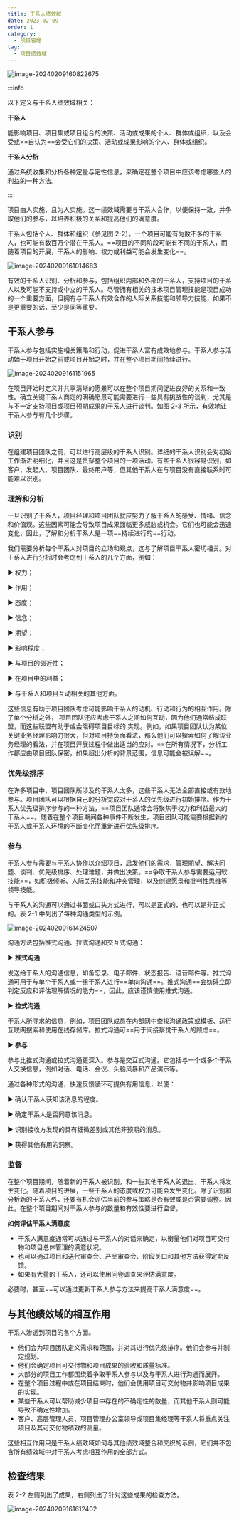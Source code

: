 ```yaml
---
title: 干系人绩效域
date: 2023-02-09
order: 1
category:
  - 项目管理
tag:
  - 项目绩效域
---
```


![image-20240209160822675](https://raw.githubusercontent.com/GodX-18/picBed/main/image-20240209160822675.png)

:::info 

以下定义与干系人绩效域相关：

**干系人**

能影响项目、项目集或项目组合的决策、活动或成果的个人、群体或组织，以及会受或==自认为==会受它们的决策、活动或成果影响的个人、群体或组织。

**干系人分析**

通过系统收集和分析各种定量与定性信息，来确定在整个项目中应该考虑哪些人的利益的一种方法。

:::

项目由人实施，且为人实施。这一绩效域需要与干系人合作，以便保持一致，并争取他们的参与，以培养积极的关系和提高他们的满意度。

干系人包括个人、群体和组织（参见图 2-2）。一个项目可能有为数不多的干系人，也可能有数百万个潜在干系人。==项目的不同阶段可能有不同的干系人，而随着项目的开展，干系人的影响、权力或利益可能会发生变化==。

![image-20240209161014683](https://raw.githubusercontent.com/GodX-18/picBed/main/image-20240209161014683.png)

有效的干系人识别、分析和参与，包括组织内部和外部的干系人，支持项目的干系人以及可能不支持或中立的干系人。尽管拥有相关的技术项目管理技能是项目成功的一个重要方面，但拥有与干系人有效合作的人际关系技能和领导力技能，如果不是更重要的话，至少是同等重要。

## 干系人参与

干系人参与包括实施相关策略和行动，促进干系人富有成效地参与。干系人参与活动始于项目开始之前或项目开始之时，并在整个项目期间持续进行。

![image-20240209161151965](https://raw.githubusercontent.com/GodX-18/picBed/main/image-20240209161151965.png)

在项目开始时定义并共享清晰的愿景可以在整个项目期间促进良好的关系和一致性。确立关键干系人商定的明确愿景可能需要进行一些具有挑战性的谈判，尤其是与不一定支持项目或项目预期成果的干系人进行谈判。如图 2-3 所示，有效地让干系人参与有几个步骤。

### 识别

在组建项目团队之前，可以进行高层级的干系人识别。详细的干系人识别会对初始工作渐进明细化，并且这是贯穿整个项目的一项活动。有些干系人很容易识别，如客户、发起人、项目团队、最终用户等，但其他干系人在与项目没有直接联系时可能难以识别。

### 理解和分析

一旦识别了干系人，项目经理和项目团队就应努力了解干系人的感受、情绪、信念和价值观。这些因素可能会导致项目成果面临更多威胁或机会。它们也可能会迅速变化，因此，了解和分析干系人是一项==持续进行的==行动。

我们需要分析每个干系人对项目的立场和观点，这与了解项目干系人密切相关。对干系人进行分析时会考虑到干系人的几个方面，例如：

▶ 权力；

▶ 作用；

▶ 态度；

▶ 信念；

▶ 期望；

▶ 影响程度；

▶ 与项目的邻近性；

▶ 在项目中的利益；

▶ 与干系人和项目互动相关的其他方面。

这些信息有助于项目团队考虑可能影响干系人的动机、行动和行为的相互作用。除了单个分析之外， 项目团队还应考虑干系人之间如何互动，因为他们通常结成联盟，而这些联盟有助于或会阻碍项目目标的 实现。例如，如果项目团队认为某位关键业务经理影响力很大，但对项目持负面看法，那么他们可以探索如何了解该业务经理的看法，并在项目开展过程中做出适当的应对。==在所有情况下，分析工作都应由项目团队保密，如果超出分析的背景范围，信息可能会被误解==。

### 优先级排序

在许多项目中，项目团队所涉及的干系人太多，这些干系人无法全部直接或有效地参与。项目团队可以根据自己的分析完成对干系人的优先级进行初始排序。作为干系人优先级排序参与的一种方法，==项目团队通常会将聚焦于权力和利益最大的干系人==。随着在整个项目期间各种事件不断发生，项目团队可能需要根据新的干系人或干系人环境的不断变化而重新进行优先级排序。

### 参与

干系人参与需要与干系人协作以介绍项目，启发他们的需求，管理期望、解决问题、谈判、优先级排序、处理难题，并做出决策。==争取干系人参与需要运用软技能==，如积极倾听、人际关系技能和冲突管理，以及创建愿景和批判性思维等领导技能。

与干系人的沟通可以通过书面或口头方式进行，可以是正式的，也可以是非正式的。表 2-1 中列出了每种沟通类型的示例。

![image-20240209161424507](https://raw.githubusercontent.com/GodX-18/picBed/main/image-20240209161424507.png)

沟通方法包括推式沟通、拉式沟通和交互式沟通：

▶ **推式沟通**

发送给干系人的沟通信息，如备忘录、电子邮件、状态报告、语音邮件等。推式沟通可用于与单个干系人或一组干系人进行==单向沟通==。推式沟通==会妨碍立即判定反应和评估理解情况的能力==，因此，应该谨慎使用推式沟通。

▶ **拉式沟通**

干系人所寻求的信息，例如，项目团队成员在内部网中查找沟通政策或模板、运行互联网搜索和使用在线存储库。拉式沟通可==用于间接察觉干系人的顾虑==。

▶ **参与**

参与比推式沟通或拉式沟通更深入。参与是交互式沟通。它包括与一个或多个干系人交换信息，例如对话、电话、会议、头脑风暴和产品演示等。 

通过各种形式的沟通，快速反馈循环可提供有用信息，以便：

▶ 确认干系人获知该消息的程度。 

▶ 确定干系人是否同意该消息。 

▶ 识别接收方发现的具有细微差别或其他非预期的消息。 

▶ 获得其他有用的洞察。 

### 监督

在整个项目期间，随着新的干系人被识别，和一些其他干系人的退出，干系人将发生变化。随着项目的进展，一些干系人的态度或权力可能会发生变化。除了识别和分析新的干系人外，还要有机会评估当前的参与策略是否有效或是否需要调整。因此，在整个项目期间对干系人参与的数量和有效性要进行监督。

**如何评估干系人满意度**

* 干系人满意度通常可以通过与干系人的对话来确定，以衡量他们对项目可交付物和项目总体管理的满意状况。
* 也可以通过项目和迭代审查会、产品审查会、阶段关口和其他方法获得定期反馈。
* 如果有大量的干系人，还可以使用问卷调查来评估满意度。

必要时，甚至==可以通过更新干系人参与方法来提高干系人满意度==。

## 与其他绩效域的相互作用

干系人渗透到项目的各个方面。

* 他们会为项目团队定义需求和范围，并对其进行优先级排序。他们会参与并制定规划。
* 他们会确定项目可交付物和项目成果的验收和质量标准。
* 大部分的项目工作都围绕着争取干系人参与以及与干系人进行沟通而展开。
* 在整个项目过程中或在项目结束时，他们会使用项目可交付物并影响项目成果的实现。
* 某些干系人可以帮助减少项目中存在的不确定性的数量，而其他干系人则可能导致不确定性增加。 
* 客户、高层管理人员、项目管理办公室领导或项目集经理等干系人将重点关注项目及其可交付物绩效的测量。

这些相互作用只是干系人绩效域如何与其他绩效域整合和交织的示例，它们并不包含所有绩效域中对干系人考虑相互作用的全部方式。

## 检查结果

表 2-2 左侧列出了成果，右侧列出了针对这些成果的检查方法。

![image-20240209161612402](https://raw.githubusercontent.com/GodX-18/picBed/main/image-20240209161612402.png)